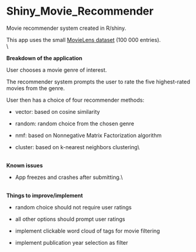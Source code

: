 # Shiny_Movie_Recommender

Movie recommender system created in R/shiny.

This app uses the small [MovieLens dataset](https://grouplens.org/datasets/movielens/) (100 000 entries).\
\

**Breakdown of the application**

User chooses a movie genre of interest.

The recommender system prompts the user to rate the five highest-rated movies from the genre.

User then has a choice of four recommender methods:

-   vector: based on cosine similarity

-   random: random choice from the chosen genre

-   nmf: based on Nonnegative Matrix Factorization algorithm

-   cluster: based on k-nearest neighbors clustering\

**\
Known issues**

-   App freezes and crashes after submitting.\

**\
Things to improve/implement**

-   random choice should not require user ratings

-   all other options should prompt user ratings

-   implement clickable word cloud of tags for movie filtering

-   implement publication year selection as filter
